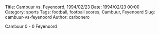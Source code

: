 Title: Cambuur vs. Feyenoord, 1994/02/23
Date: 1994/02/23 00:00
Category: sports
Tags: football, football scores, Cambuur, Feyenoord
Slug: cambuur-vs-feyenoord
Author: carbonero


Cambuur 0 - 0 Feyenoord
